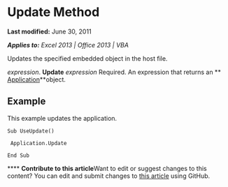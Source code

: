 
# Update Method

 **Last modified:** June 30, 2011

 _**Applies to:** Excel 2013 | Office 2013 | VBA_

Updates the specified embedded object in the host file.

 _expression_. **Update**
 _expression_ Required. An expression that returns an ** [Application](553a0ee2-83da-6d32-f082-15e93e7b0e4d.md)**object.

## Example

This example updates the application.


```
Sub UseUpdate() 
 
 Application.Update 
 
End Sub
```


****   **Contribute to this article**Want to edit or suggest changes to this content? You can edit and submit changes to  [this article](https://github.com/jhershey00/VBA_Excel_Test/OpenXMLCon/articles/ef26d691-e77a-115e-2152-eec136aa6839.md) using GitHub.

